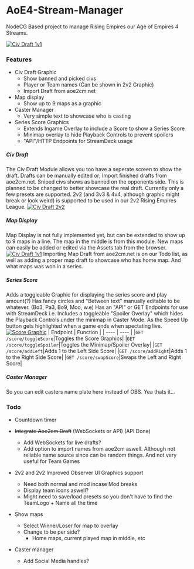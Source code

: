 # AoE4-Stream-Manager

NodeCG Based project to manage Rising Empires our Age of Empires 4 Streams.

[![Civ Draft 1v1](https://raw.githubusercontent.com/risingempires/aoe4-steam-manager/docs/civ-draft-example.png)](risingempires.gg)

### Features

- Civ Draft Graphic
  - Show banned and picked civs
  - Player or Team names (Can be shown in 2v2 Graphic)
  - Import Draft from aoe2cm.net
- Map display
  - Show up to 9 maps as a graphic
- Caster Manager
  - Very simple text to showcase who is casting
- Series Score Graphics
  - Extends Ingame Overlay to include a Score to show a Series Score
  - Minimap overlay to hide Playback Controls to prevent spoilers
  - "API"/HTTP Endpoints for StreamDeck usage

##### Civ Draft

The Civ Draft Module allows you too have a seperate screen to show the draft.
Drafts can be manually edited or;
Import finished drafts from aoe2cm.net. Sniped civs shows as banned on the opponents side. This is planned to be changed to better showcase the real draft.
Currently only a few presets are supported.
2v2 (and 3v3 & 4v4, although graphic might break or look weird) is supported to be used in our 2v2 Rising Empires League.
[![Civ Draft 2v2](https://raw.githubusercontent.com/risingempires/aoe4-steam-manager/docs/civ-draft-2v2-example.png)](risingempires.gg)

##### Map Display

Map Display is not fully implemented yet, but can be extended to show up to 9 maps in a line. The map in the middle is from this module.
New maps can easily be added or edited via the Assets tab from the browser.
[![Civ Draft 1v1](https://raw.githubusercontent.com/risingempires/aoe4-steam-manager/docs/civ-draft-example.png)](risingempires.gg)
Importing Map Draft from aoe2cm.net is on our Todo list, as well as adding a proper map draft to showcase who has home map. And what maps was won in a series.

##### Series Score

Adds a toggleable Graphic for displaying the series score and play amount(?)
Has fancy circles and "Between text" manually editable to be whatever. (Bo3, Pa3, Bo9, Moo, w.e)
Has an "API" or GET Endpoints for use with StreamDeck i.e.
Includes a toggleable "Spoiler Overlay" which hides the Playback Controls under the minimap in Caster Mode. As the Speed Up button gets highlighted when a game ends when spectating live.
[![Score Graphic](https://raw.githubusercontent.com/risingempires/aoe4-steam-manager/docs/score-display-example.png)](risingempires.gg)
| Endpoint | Function |
| ---- | ---- |
|`GET /score/toggleScore`|Toggles the Score Graphics|
|`GET /score/toggleSpoiler`|Toggles the Minimap/Spoiler Overlay|
|`GET /score/addLeft`|Adds 1 to the Left Side Score|
|`GET /score/addRight`|Adds 1 to the Right Side Score|
|`GET /score/swapScore`|Swaps the Left and Right Score|

##### Caster Manager

So you can edit casters name plate here instead of OBS. Yea thats it...

### Todo

- Countdown timer
- ~~Integrate Aoe2cm Draft~~ (WebSockets or API) (API Done)

  - Add WebSockets for live drafts?
  - Add option to import names from aoe2cm aswell. Although not reliable name source since can be random things. And not very useful for Team Games
- 2v2 and 2v2 Improved Observer UI Graphics support

  - Need both normal and mod incase Mod breaks
  - Display team icons aswell?
  - Might need to save/load presets so you don't have to find the TeamLogo + Name all the time
- Show maps

  - Select Winner/Loser for map to overlay
  - Change to be per side?
    - Home maps, current played map in middle, etc
- Caster manager

  - Add Social Media handles?
